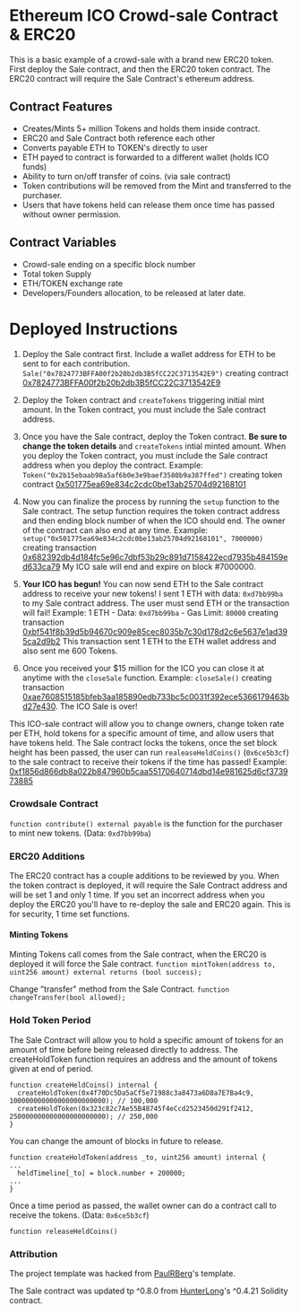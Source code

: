 # Ethereum ICO Crowd-sale Contract & ERC20

This is a basic example of a crowd-sale with a brand new ERC20 token. First deploy the Sale contract, and then the ERC20 token contract. The ERC20 contract will require the Sale Contract's ethereum address.

## Contract Features
- Creates/Mints 5+ million Tokens and holds them inside contract.
- ERC20 and Sale Contract both reference each other
- Converts payable ETH to TOKEN's directly to user
- ETH payed to contract is forwarded to a different wallet (holds ICO funds)
- Ability to turn on/off transfer of coins. (via sale contract)
- Token contributions will be removed from the Mint and transferred to the purchaser.
- Users that have tokens held can release them once time has passed without owner permission. 

## Contract Variables
- Crowd-sale ending on a specific block number
- Total token Supply
- ETH/TOKEN exchange rate
- Developers/Founders allocation, to be released at later date.

# Deployed Instructions

1. Deploy the Sale contract first. Include a wallet address for ETH to be sent to for each contribution. `Sale("0x7824773BFFA00f2b20b2db3B5fCC22C3713542E9")` creating contract [0x7824773BFFA00f2b20b2db3B5fCC22C3713542E9](https://ropsten.etherscan.io/address/0x7824773bffa00f2b20b2db3b5fcc22c3713542e9)

2. Deploy the Token contract and `createTokens` triggering initial mint amount. In the Token contract, you must include the Sale contract address. 

2. Once you have the Sale contract, deploy the Token contract. **Be sure to change the token details** and `createTokens` intial minted amount. When you deploy the Token contract, you must include the Sale contract address when you deploy the contract. Example: `Token("0x2b15ebaab98a5af6b0e3e9baef3580b9a387ffed")` creating token contract [0x501775ea69e834c2cdc0be13ab25704d92168101](https://ropsten.etherscan.io/token/0x501775ea69e834c2cdc0be13ab25704d92168101)

3. Now you can finalize the process by running the `setup` function to the Sale contract. The setup function requires the token contract address and then ending block number of when the ICO should end. The owner of the contract can also end at any time. Example: `setup("0x501775ea69e834c2cdc0be13ab25704d92168101", 7000000)` creating transaction [0x682392db4d184fc5e96c7dbf53b29c891d7158422ecd7935b484159ed633ca79](https://ropsten.etherscan.io/tx/0x682392db4d184fc5e96c7dbf53b29c891d7158422ecd7935b484159ed633ca79) My ICO sale will end and expire on block #7000000.

4. **Your ICO has begun!** You can now send ETH to the Sale contract address to receive your new tokens! I sent 1 ETH with data: `0xd7bb99ba` to my Sale contract address. The user must send ETH or the transaction will fail! Example: 1 ETH - Data: `0xd7bb99ba` - Gas Limit: `80000` creating transaction [0xbf541f8b39d5b94670c909e85cec8035b7c30d178d2c6e5637e1ad395ca2d9b2](https://ropsten.etherscan.io/tx/0xbf541f8b39d5b94670c909e85cec8035b7c30d178d2c6e5637e1ad395ca2d9b2) This transaction sent 1 ETH to the ETH wallet address and also sent me 600 Tokens. 

5. Once you received your $15 million for the ICO you can close it at anytime with the `closeSale` function. Example: `closeSale()` creating transaction [0xae7608515185bfeb3aa185890edb733bc5c0031f392ece5366179463bd27e430](https://ropsten.etherscan.io/tx/0xae7608515185bfeb3aa185890edb733bc5c0031f392ece5366179463bd27e430). The ICO Sale is over!

This ICO-sale contract will allow you to change owners, change token rate per ETH, hold tokens for a specific amount of time, and allow users that have tokens held. The Sale contract locks the tokens, once the set block height has been passed, the user can run `realeaseHeldCoins()` (`0x6ce5b3cf`) to the sale contract to receive their tokens if the time has passed! Example: [0xf1856d866db8a022b847960b5caa55170640714dbd14e981625d6cf373973885](https://ropsten.etherscan.io/tx/0xf1856d866db8a022b847960b5caa55170640714dbd14e981625d6cf373973885)

### Crowdsale Contract
`function contribute() external payable` is the function for the purchaser to mint new tokens. (Data: `0xd7bb99ba`)

### ERC20 Additions
The ERC20 contract has a couple additions to be reviewed by you. When the token contract is deployed, it will require the Sale Contract address and will be set 1 and only 1 time. If you set an incorrect address when you deploy the ERC20 you'll have to re-deploy the sale and ERC20 again. This is for security, 1 time set functions.

#### Minting Tokens
Minting Tokens call comes from the Sale contract, when the ERC20 is deployed it will force the Sale contract.
`function mintToken(address to, uint256 amount) external returns (bool success);`

Change "transfer" method from the Sale Contract. 
`function changeTransfer(bool allowed);`

### Hold Token Period

The Sale Contract will allow you to hold a specific amount of tokens for an amount of time before being released directly to address. The createHoldToken function requires an address and the amount of tokens given at end of period.
```
function createHeldCoins() internal {
  createHoldToken(0x4f70Dc5Da5aCf5e71988c3a8473a6D8a7E7Ba4c9, 100000000000000000000000); // 100,000
  createHoldToken(0x323c82c7Ae55B48745f4eCcd2523450d291f2412, 250000000000000000000000); // 250,000
}
```

You can change the amount of blocks in future to release.
```
function createHoldToken(address _to, uint256 amount) internal {
...
  heldTimeline[_to] = block.number + 200000;
...
}
```

Once a time period as passed, the wallet owner can do a contract call to receive the tokens. (Data: `0x6ce5b3cf`)
```
function releaseHeldCoins()
```


### Attribution

The project template was hacked from [PaulRBerg](https://github.com/paulrberg/solidity-template)'s template. 

The Sale contract was updated tp ^0.8.0 from [HunterLong](https://github.com/hunterlong/ethereum-ico-contract)'s ^0.4.21 Solidity contract. 